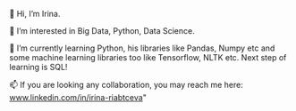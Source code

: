 👋 Hi, I’m Irina.

👀 I’m interested in Big Data, Python, Data Science.

🌱 I’m currently learning Python, his libraries like Pandas, Numpy etc and some machine learning libraries too like Tensorflow, NLTK etc. Next step of learning is SQL!

<!---
- 💞️ I’m looking to collaborate on ...
--->

📫 If you are looking any collaboration, you may reach me here: www.linkedin.com/in/irina-riabtceva"

<!---
Irina-rya/Irina-rya is a ✨ special ✨ repository because its `README.md` (this file) appears on your GitHub profile.
You can click the Preview link to take a look at your changes.
--->
